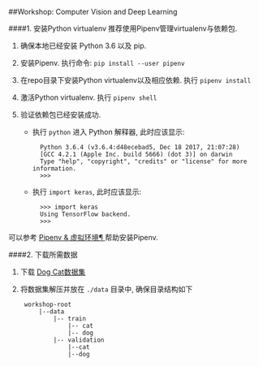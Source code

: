 ##Workshop: Computer Vision and Deep Learning

####1. 安装Python virtualenv
推荐使用Pipenv管理virtualenv与依赖包.

1. 确保本地已经安装 Python 3.6 以及 pip.

2. 安装Pipenv. 执行命令: `pip install --user pipenv`

3. 在repo目录下安装Python virtualenv以及相应依赖. 执行 `pipenv install`
    
4. 激活Python virtualenv. 执行 `pipenv shell`

5. 验证依赖包已经安装成功. 
    
    - 执行 `python` 进入 Python 解释器, 此时应该显示:
        
            Python 3.6.4 (v3.6.4:d48ecebad5, Dec 18 2017, 21:07:28)
            [GCC 4.2.1 (Apple Inc. build 5666) (dot 3)] on darwin
            Type "help", "copyright", "credits" or "license" for more information.
            >>>
            
    - 执行 `import keras`, 此时应该显示:
        
            >>> import keras
            Using TensorFlow backend.
            >>> 

可以参考 [Pipenv & 虚拟环境¶
](https://pythonguidecn.readthedocs.io/zh/latest/dev/virtualenvs.html) 帮助安装Pipenv.


####2. 下载所需数据
1. 下载 [Dog Cat数据集](https://drive.google.com/file/d/1ZZGnziQLhmoiz5Uz5GG5qKClfA9pM9GV/view)
2. 将数据集解压并放在 `./data` 目录中, 确保目录结构如下
    
        workshop-root
            |--data
                |-- train
                    |-- cat
                    |-- dog
                |-- validation
                    |--cat
                    |--dog
